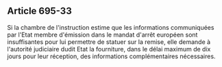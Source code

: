 Article 695-33
----
Si la chambre de l'instruction estime que les informations communiquées par
l'Etat membre d'émission dans le mandat d'arrêt européen sont insuffisantes pour
lui permettre de statuer sur la remise, elle demande à l'autorité judiciaire
dudit Etat la fourniture, dans le délai maximum de dix jours pour leur
réception, des informations complémentaires nécessaires.
